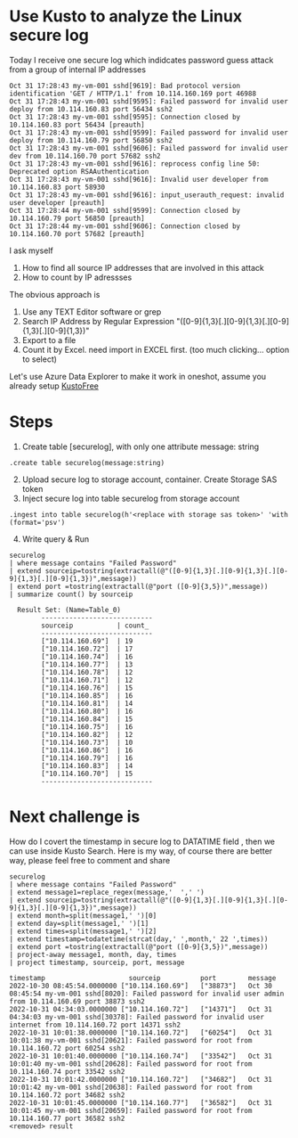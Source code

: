 # Use Kusto to analyze the Linux secure log 

Today I receive one secure log which indidcates password guess attack from a group of internal IP addresses 

```
Oct 31 17:28:43 my-vm-001 sshd[9619]: Bad protocol version identification 'GET / HTTP/1.1' from 10.114.160.169 port 46988
Oct 31 17:28:43 my-vm-001 sshd[9595]: Failed password for invalid user deploy from 10.114.160.83 port 56434 ssh2
Oct 31 17:28:43 my-vm-001 sshd[9595]: Connection closed by 10.114.160.83 port 56434 [preauth]
Oct 31 17:28:43 my-vm-001 sshd[9599]: Failed password for invalid user deploy from 10.114.160.79 port 56850 ssh2
Oct 31 17:28:43 my-vm-001 sshd[9606]: Failed password for invalid user dev from 10.114.160.70 port 57682 ssh2
Oct 31 17:28:43 my-vm-001 sshd[9616]: reprocess config line 50: Deprecated option RSAAuthentication
Oct 31 17:28:43 my-vm-001 sshd[9616]: Invalid user developer from 10.114.160.83 port 58930
Oct 31 17:28:43 my-vm-001 sshd[9616]: input_userauth_request: invalid user developer [preauth]
Oct 31 17:28:44 my-vm-001 sshd[9599]: Connection closed by 10.114.160.79 port 56850 [preauth]
Oct 31 17:28:44 my-vm-001 sshd[9606]: Connection closed by 10.114.160.70 port 57682 [preauth]
```

I ask myself 
  1. How to find all source IP addresses that are involved in this attack
  2. How to count by IP adressses

The obvious approach is 
  1. Use any TEXT Editor software or grep
  2. Search IP Address by Regular Expression "([0-9]{1,3}[.][0-9]{1,3}[.][0-9]{1,3}[.][0-9]{1,3})" 
  3. Export to a file 
  4. Count it by Excel. need import in EXCEL first. (too much clicking... option to select)

Let's use Azure Data Explorer to make it work in oneshot, assume you already setup [KustoFree](https://aka.ms/kustofree)

# Steps 
1. Create table [securelog], with only one attribute message: string
  ```
  .create table securelog(message:string)
  ```
2. Upload secure log to storage account, container. Create Storage SAS token
3. Inject secure log into table securelog from storage account
  ```
  .ingest into table securelog(h'<replace with storage sas token>' 'with (format='psv')
  ```
4. Write query & Run
  ```
  securelog 
  | where message contains "Failed Password"
  | extend sourceip=tostring(extractall(@"([0-9]{1,3}[.][0-9]{1,3}[.][0-9]{1,3}[.][0-9]{1,3})",message))
  | extend port =tostring(extractall(@"port ([0-9]{3,5})",message))
  | summarize count() by sourceip

    Result Set: (Name=Table_0)
          ----------------------------
          sourceip           | count_
          ----------------------------
          ["10.114.160.69"]  | 19
          ["10.114.160.72"]  | 17
          ["10.114.160.74"]  | 16
          ["10.114.160.77"]  | 13
          ["10.114.160.78"]  | 12
          ["10.114.160.71"]  | 12
          ["10.114.160.76"]  | 15
          ["10.114.160.85"]  | 16
          ["10.114.160.81"]  | 14
          ["10.114.160.80"]  | 16
          ["10.114.160.84"]  | 15
          ["10.114.160.75"]  | 16
          ["10.114.160.82"]  | 12
          ["10.114.160.73"]  | 10
          ["10.114.160.86"]  | 16
          ["10.114.160.79"]  | 16
          ["10.114.160.83"]  | 14
          ["10.114.160.70"]  | 15
          ----------------------------
```          
          
          
# Next challenge is 

How do I covert the timestamp in secure log to DATATIME field , then we can use inside Kusto Search. Here is my way, of course there are better way, please feel free to comment and share

```
securelog 
| where message contains "Failed Password"
| extend message1=replace_regex(message,'  ',' ')
| extend sourceip=tostring(extractall(@"([0-9]{1,3}[.][0-9]{1,3}[.][0-9]{1,3}[.][0-9]{1,3})",message))
| extend month=split(message1,' ')[0] 
| extend day=split(message1,' ')[1] 
| extend times=split(message1,' ')[2] 
| extend timestamp=todatetime(strcat(day,' ',month,' 22 ',times))
| extend port =tostring(extractall(@"port ([0-9]{3,5})",message))
| project-away message1, month, day, times
| project timestamp, sourceip, port, message

timestamp	                  sourceip	        port	    message
2022-10-30 08:45:54.0000000	["10.114.160.69"]	["38873"]	Oct 30 08:45:54 my-vm-001 sshd[8020]: Failed password for invalid user admin from 10.114.160.69 port 38873 ssh2
2022-10-31 04:34:03.0000000	["10.114.160.72"]	["14371"]	Oct 31 04:34:03 my-vm-001 sshd[30378]: Failed password for invalid user internet from 10.114.160.72 port 14371 ssh2
2022-10-31 10:01:38.0000000	["10.114.160.72"]	["60254"]	Oct 31 10:01:38 my-vm-001 sshd[20621]: Failed password for root from 10.114.160.72 port 60254 ssh2
2022-10-31 10:01:40.0000000	["10.114.160.74"]	["33542"]	Oct 31 10:01:40 my-vm-001 sshd[20628]: Failed password for root from 10.114.160.74 port 33542 ssh2
2022-10-31 10:01:42.0000000	["10.114.160.72"]	["34682"]	Oct 31 10:01:42 my-vm-001 sshd[20638]: Failed password for root from 10.114.160.72 port 34682 ssh2
2022-10-31 10:01:45.0000000	["10.114.160.77"]	["36582"]	Oct 31 10:01:45 my-vm-001 sshd[20659]: Failed password for root from 10.114.160.77 port 36582 ssh2
<removed> result
```




